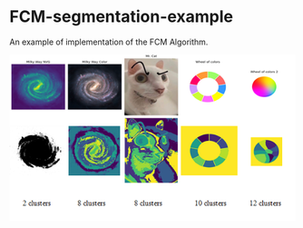 # FCM-segmentation-example
An example of implementation of the FCM Algorithm. 

![Logo](./capture.png)

